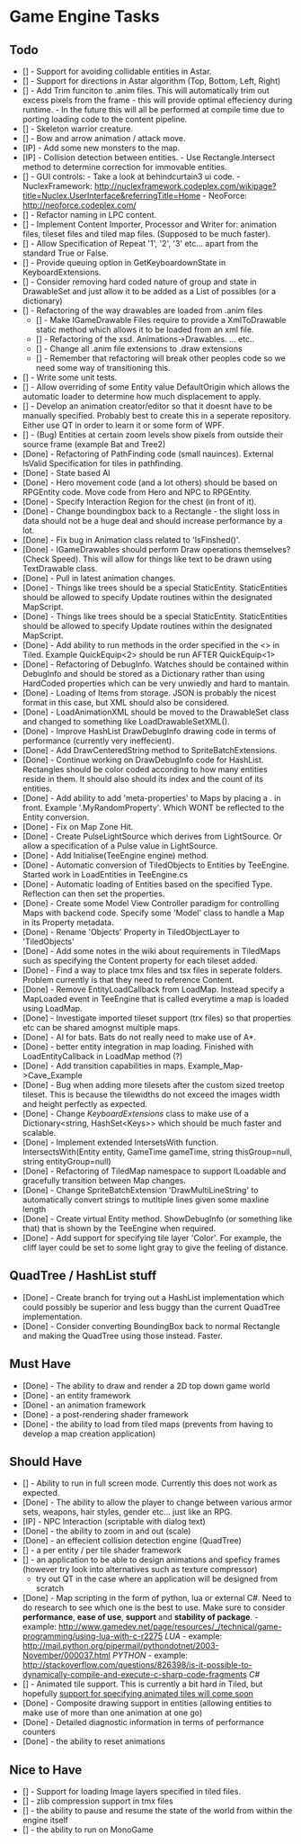Game Engine Tasks
=================

Todo
----

- [] - Support for avoiding collidable entities in Astar.
- [] - Support for directions in Astar algorithm (Top, Bottom, Left, Right)
- [] - Add Trim funciton to .anim files. This will automatically trim out excess pixels from the frame
          - this will provide optimal effeciency during runtime.
		  - In the future this will all be performed at compile time due to porting loading code to the content pipeline.
- [] - Skeleton warrior creature.
- [] - Bow and arrow animation / attack move.
- [IP] - Add some new monsters to the map.
- [IP] - Collision detection between entities.
		 - Use Rectangle.Intersect method to determine correction for immovable entities.
- [] - GUI controls:
		- Take a look at behindcurtain3 ui code.
		- NuclexFramework: http://nuclexframework.codeplex.com/wikipage?title=Nuclex.UserInterface&referringTitle=Home
		- NeoForce: http://neoforce.codeplex.com/
- [] - Refactor naming in LPC content.
- [] - Implement Content Importer, Processor and Writer for: animation files, tileset files and tiled map files. (Supposed to be much faster).
- [] - Allow Specification of Repeat '1', '2', '3' etc... apart from the standard True or False.
- [] - Provide queuing option in GetKeyboardownState in KeyboardExtensions.
- [] - Consider removing hard coded nature of group and state in DrawableSet and just allow it to be added as a List of possibles (or a dictionary)
- [] - Refactoring of the way drawables are loaded from .anim files
	- [] - Make IGameDrawable Files require to provide a XmlToDrawable static method which allows it to be loaded from an xml file.
	- [] - Refactoring of the xsd. Animations->Drawables. <DrawableInstance><Animation>...</Animation></DrawableInstance> etc..
	- [] - Change all .anim file extensions to .draw extensions
	- [] - Remember that refactoring will break other peoples code so we need some way of transitioning this.
- [] - Write some unit tests.
- [] - Allow overriding of some Entity value DefaultOrigin which allows the automatic loader to determine how much displacement to apply.
- [] - Develop an animation creator/editor so that it doesnt have to be manually specified. Probably best to create this in a seperate repository. Either use QT in order to learn it or some form of WPF.
- [] - (Bug) Entities at certain zoom levels show pixels from outside their source frame (example Bat and Tree2)
- [Done] - Refactoring of PathFinding code (small nauinces). External IsValid Specification for tiles in pathfinding.
- [Done] - State based AI
- [Done] - Hero movement code (and a lot others) should be based on RPGEntity code. Move code from Hero and NPC to RPGEntity.
- [Done] - Specify Interaction Region for the chest (in front of it).
- [Done] - Change boundingbox back to a Rectangle - the slight loss in data should not be a huge deal and should increase performance by a lot.
- [Done] - Fix bug in Animation class related to 'IsFinshed()'.
- [Done] - IGameDrawables should perform Draw operations themselves? (Check Speed). This will allow for things like text to be drawn using TextDrawable class.
- [Done] - Pull in latest animation changes.
- [Done] - Things like trees should be a special StaticEntity. StaticEntities should be allowed to specify Update routines within the designated MapScript.
- [Done] - Things like trees should be a special StaticEntity. StaticEntities should be allowed to specify Update routines within the designated MapScript.
- [Done] - Add ability to run methods in the order specified in the <> in Tiled. Example QuickEquip<2> should be run AFTER QuickEquip<1>
- [Done] - Refactoring of DebugInfo. Watches should be contained within DebugInfo and should be stored as a Dictionary rather than using HardCoded properties which can be very unwiedly and hard to mantain.
- [Done] - Loading of Items from storage. JSON is probably the nicest format in this case, but XML should also be considered.
- [Done] - LoadAnimationXML should be moved to the DrawableSet class and changed to something like LoadDrawableSetXML().
- [Done] - Improve HashList DrawDebugInfo drawing code in terms of performance (currently very ineffecient).
- [Done] - Add DrawCenteredString method to SpriteBatchExtensions.
- [Done] - Continue working on DrawDebugInfo code for HashList. Rectangles should be color coded according to how many entities reside in them. It should also should its index and the count of its entities.
- [Done] - Add ability to add 'meta-properties' to Maps by placing a . in front. Example '.MyRandomProperty'. Which WONT be reflected to the Entity conversion.
- [Done] - Fix on Map Zone Hit.
- [Done] - Create PulseLightSource which derives from LightSource. Or allow a specification of a Pulse value in LightSource.
- [Done] - Add Initialise(TeeEngine engine) method.
- [Done] - Automatic conversion of TiledObjects to Entities by TeeEngine. Started work in LoadEntities in TeeEngine.cs
- [Done] - Automatic loading of Entities based on the specified Type. Reflection can then set the properties.
- [Done] - Create some Model View Controller paradigm for controlling Maps with backend code. Specify some 'Model' class to handle a Map in its Property metadata.
- [Done] - Rename 'Objects' Property in TiledObjectLayer to 'TiledObjects'
- [Done] - Add some notes in the wiki about requirements in TiledMaps such as specifying the Content property for each tileset added.
- [Done] - Find a way to place tmx files and tsx files in seperate folders. Problem currently is that they need to reference Content.
- [Done] - Remove EntityLoadCallback from LoadMap. Instead specify a MapLoaded event in TeeEngine that is called everytime a map is loaded using LoadMap.
- [Done] - Investigate imported tileset support (trx files) so that properties etc can be shared amognst multiple maps.
- [Done] - AI for bats. Bats do not really need to make use of A*.
- [Done] - better entity integration in map loading. Finished with LoadEntityCallback in LoadMap method (?)
- [Done] - Add transition capabilities in maps. Example_Map->Cave_Example
- [Done] - Bug when adding more tilesets after the custom sized treetop tileset. This is because the tilewidths do not exceed the images width and height perfectly as expected.
- [Done] - Change *KeyboardExtensions* class to make use of a Dictionary&lt;string, HashSet&lt;Keys&gt;&gt; which should be much faster and scalable.
- [Done] - Implement extended IntersetsWith function. IntersectsWith(Entity entity, GameTime gameTime, string thisGroup=null, string entityGroup=null)
- [Done] - Refactoring of TiledMap namespace to support ILoadable and gracefully transition between Map changes.
- [Done] - Change SpriteBatchExtension 'DrawMultiLineString' to automatically convert strings to mutltiple lines given some maxline length
- [Done] - Create virtual Entity method. ShowDebugInfo (or something like that) that is shown by the TeeEngine when required.
- [Done] - Add support for specifying tile layer 'Color'. For example, the cliff layer could be set to some light gray to give the feeling of distance.

QuadTree / HashList stuff
------------------------

- [Done] - Create branch for trying out a HashList implementation which could possibly be superior and less buggy than the current QuadTree implementation.
- [Done] - Consider converting BoundingBox back to normal Rectangle and making the QuadTree using those instead. Faster.


Must Have
---------

- [Done] - The ability to draw and render a 2D top down game world
- [Done] - an entity framework
- [Done] - an animation framework
- [Done] - a post-rendering shader framework
- [Done] - the ability to load from tiled maps (prevents from having to develop a map creation application)

Should Have
-----------
- [] - Ability to run in full screen mode. Currently this does not work as expected.
- [Done] - The ability to allow the player to change between various armor sets, weapons, hair styles, gender etc... just like an RPG.
- [IP] - NPC Interaction (scriptable with dialog text)
- [Done] - the ability to zoom in and out (scale)
- [Done] - an effecient collision detection engine (QuadTree)
- [] - a per entity / per tile shader framework
- [] - an application to be able to design animations and speficy frames (however try look into alternatives such as texture compressor)
  - try out QT in the case where an application will be designed from scratch
- [Done] - Map scripting in the form of python, lua or external C#. Need to do research to see which one is the best to use. Make sure to consider **performance**, **ease of use**, **support** and **stability of package**.
       - example: http://www.gamedev.net/page/resources/_/technical/game-programming/using-lua-with-c-r2275 *LUA*
       - example: http://mail.python.org/pipermail/pythondotnet/2003-November/000037.html *PYTHON*
       - example: http://stackoverflow.com/questions/826398/is-it-possible-to-dynamically-compile-and-execute-c-sharp-code-fragments *C#*
- [] - Animated tile support. This is currently a bit hard in Tiled, but hopefully [support for specifying animated tiles will come soon](https://github.com/bjorn/tiled/issues/57#issuecomment-16699982)
- [Done] - Composite drawing support in entities (allowing entities to make use of more than one animation at one go)
- [Done] - Detailed diagnostic information in terms of performance counters
- [Done] - the ability to reset animations

Nice to Have
------------

- [] - Support for loading Image layers specified in tiled files.
- [] - zlib compression support in tmx files
- [] - the ability to pause and resume the state of the world from within the engine itself
- [] - the ability to run on MonoGame
